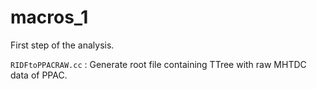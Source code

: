 # macros_1 #
First step of the analysis.

`RIDFtoPPACRAW.cc` : Generate root file containing TTree with raw MHTDC data of PPAC.
